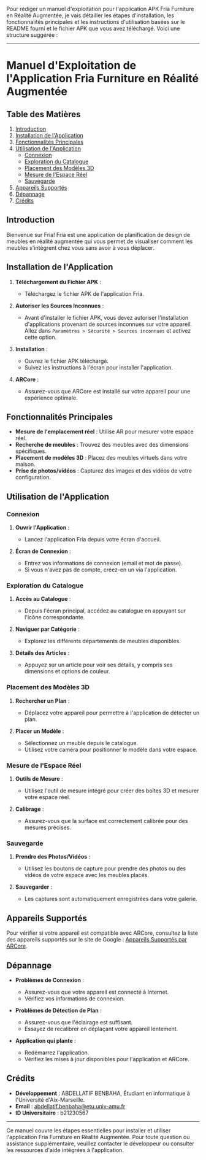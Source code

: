 Pour rédiger un manuel d'exploitation pour l'application APK Fria Furniture en Réalité Augmentée, je vais détailler les étapes d'installation, les fonctionnalités principales et les instructions d'utilisation basées sur le README fourni et le fichier APK que vous avez téléchargé. Voici une structure suggérée :

---

# Manuel d'Exploitation de l'Application Fria Furniture en Réalité Augmentée

## Table des Matières

1. [Introduction](#introduction)
2. [Installation de l'Application](#installation-de-lapplication)
3. [Fonctionnalités Principales](#fonctionnalités-principales)
4. [Utilisation de l'Application](#utilisation-de-lapplication)
    - [Connexion](#connexion)
    - [Exploration du Catalogue](#exploration-du-catalogue)
    - [Placement des Modèles 3D](#placement-des-modèles-3d)
    - [Mesure de l'Espace Réel](#mesure-de-lespace-réel)
    - [Sauvegarde](#sauvegarde)
5. [Appareils Supportés](#appareils-supportés)
6. [Dépannage](#dépannage)
7. [Crédits](#crédits)

## Introduction

Bienvenue sur Fria! Fria est une application de planification de design de meubles en réalité augmentée qui vous permet de visualiser comment les meubles s'intègrent chez vous sans avoir à vous déplacer.

## Installation de l'Application

1. **Téléchargement du Fichier APK** :
    - Téléchargez le fichier APK de l'application Fria.

2. **Autoriser les Sources Inconnues** :
    - Avant d'installer le fichier APK, vous devez autoriser l'installation d'applications provenant de sources inconnues sur votre appareil. Allez dans `Paramètres > Sécurité > Sources inconnues` et activez cette option.

3. **Installation** :
    - Ouvrez le fichier APK téléchargé.
    - Suivez les instructions à l'écran pour installer l'application.

4. **ARCore** :
    - Assurez-vous que ARCore est installé sur votre appareil pour une expérience optimale.

## Fonctionnalités Principales

- **Mesure de l'emplacement réel** : Utilise AR pour mesurer votre espace réel.
- **Recherche de meubles** : Trouvez des meubles avec des dimensions spécifiques.
- **Placement de modèles 3D** : Placez des meubles virtuels dans votre maison.
- **Prise de photos/vidéos** : Capturez des images et des vidéos de votre configuration.

## Utilisation de l'Application

### Connexion

1. **Ouvrir l'Application** :
    - Lancez l'application Fria depuis votre écran d'accueil.

2. **Écran de Connexion** :
    - Entrez vos informations de connexion (email et mot de passe).
    - Si vous n'avez pas de compte, créez-en un via l'application.

### Exploration du Catalogue

1. **Accès au Catalogue** :
    - Depuis l'écran principal, accédez au catalogue en appuyant sur l'icône correspondante.

2. **Naviguer par Catégorie** :
    - Explorez les différents départements de meubles disponibles.

3. **Détails des Articles** :
    - Appuyez sur un article pour voir ses détails, y compris ses dimensions et options de couleur.

### Placement des Modèles 3D

1. **Rechercher un Plan** :
    - Déplacez votre appareil pour permettre à l'application de détecter un plan.

2. **Placer un Modèle** :
    - Sélectionnez un meuble depuis le catalogue.
    - Utilisez votre caméra pour positionner le modèle dans votre espace.

### Mesure de l'Espace Réel

1. **Outils de Mesure** :
    - Utilisez l'outil de mesure intégré pour créer des boîtes 3D et mesurer votre espace réel.

2. **Calibrage** :
    - Assurez-vous que la surface est correctement calibrée pour des mesures précises.

### Sauvegarde

1. **Prendre des Photos/Vidéos** :
    - Utilisez les boutons de capture pour prendre des photos ou des vidéos de votre espace avec les meubles placés.

2. **Sauvegarder** :
    - Les captures sont automatiquement enregistrées dans votre galerie.

## Appareils Supportés

Pour vérifier si votre appareil est compatible avec ARCore, consultez la liste des appareils supportés sur le site de Google : [Appareils Supportés par ARCore](https://developers.google.com/ar/discover/supported-devices).

## Dépannage

- **Problèmes de Connexion** :
    - Assurez-vous que votre appareil est connecté à Internet.
    - Vérifiez vos informations de connexion.

- **Problèmes de Détection de Plan** :
    - Assurez-vous que l'éclairage est suffisant.
    - Essayez de recalibrer en déplaçant votre appareil lentement.

- **Application qui plante** :
    - Redémarrez l'application.
    - Vérifiez les mises à jour disponibles pour l'application et ARCore.

## Crédits

- **Développement** : ABDELLATIF BENBAHA, Étudiant en informatique à l'Université d'Aix-Marseille.
- **Email** : abdellatif.benbaha@etu.univ-amu.fr
- **ID Universitaire** : b21230567

---

Ce manuel couvre les étapes essentielles pour installer et utiliser l'application Fria Furniture en Réalité Augmentée. Pour toute question ou assistance supplémentaire, veuillez contacter le développeur ou consulter les ressources d'aide intégrées à l'application.
